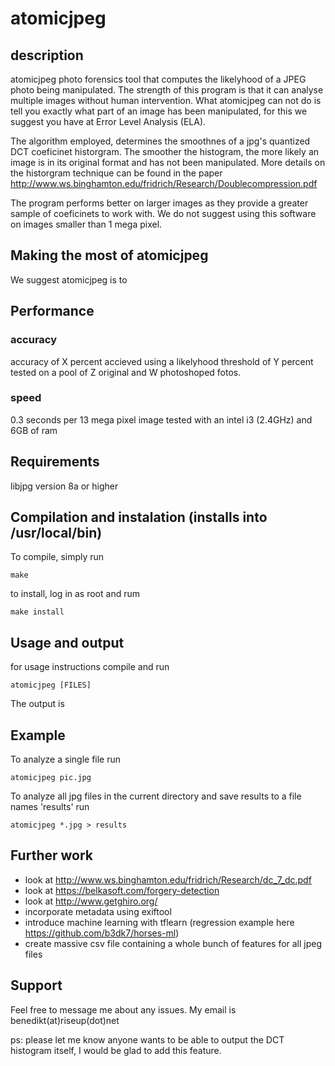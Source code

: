 # atomicjpeg
## description
atomicjpeg photo forensics tool that computes the likelyhood of a JPEG photo being manipulated. The strength of this program is that it can analyse multiple images without human intervention. What atomicjpeg can not do is tell you exactly what part of an image has been manipulated, for this we suggest you have at Error Level Analysis (ELA).

The algorithm employed, determines the smoothnes of a jpg's quantized DCT coeficinet historgram. The smoother the histogram, the more likely an image is in its original format and has not been manipulated. More details on the historgram technique can be found in the paper http://www.ws.binghamton.edu/fridrich/Research/Doublecompression.pdf

The program performs better on larger images as they provide a greater sample of coeficinets to work with. We do not suggest using this software on images smaller than 1 mega pixel.


## Making the most of atomicjpeg
We suggest atomicjpeg is to

## Performance
### accuracy
accuracy of X percent accieved using a likelyhood threshold of Y percent tested on a pool of Z original and W photoshoped fotos. 

### speed
0.3 seconds per 13 mega pixel image tested with an intel i3 (2.4GHz) and 6GB of ram


## Requirements
libjpg version 8a or higher

## Compilation and instalation (installs into /usr/local/bin)
To compile, simply run

`make`

to install, log in as root and rum

`make install`

## Usage and output
for usage instructions compile and run

`atomicjpeg [FILES]`

The output is 

## Example

To analyze a single file run

`atomicjpeg pic.jpg`

To analyze all jpg files in the current directory and save results to a file names 'results' run

`atomicjpeg *.jpg > results`

## Further work
* look at http://www.ws.binghamton.edu/fridrich/Research/dc_7_dc.pdf
* look at https://belkasoft.com/forgery-detection
* look at http://www.getghiro.org/
* incorporate metadata using exiftool
* introduce machine learning with tflearn (regression example here https://github.com/b3dk7/horses-ml)
* create massive csv file containing a whole bunch of features for all jpeg files



## Support

Feel free to message me about any issues. My email is benedikt(at)riseup(dot)net

ps: please let me know anyone wants to be able to output the DCT histogram itself, I would be glad to add this feature.
